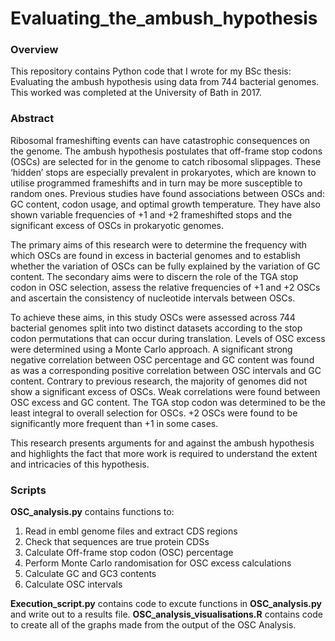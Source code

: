 # Evaluating_the_ambush_hypothesis

### Overview

This repository contains Python code that I wrote for my BSc thesis: Evaluating the ambush hypothesis using data from 744 bacterial genomes. This worked was completed at the University of Bath in 2017.


### Abstract 

Ribosomal frameshifting events can have catastrophic consequences on the genome. The ambush hypothesis postulates that off-frame stop codons (OSCs) are selected for in the genome to catch ribosomal slippages. These ‘hidden’ stops are especially prevalent in prokaryotes, which are known to utilise programmed frameshifts and in turn may be more susceptible to random ones. Previous studies have found associations between OSCs and: GC content, codon usage, and optimal growth temperature. They have also shown variable frequencies of +1 and +2 frameshifted stops and the significant excess of OSCs in prokaryotic genomes.

The primary aims of this research were to determine the frequency with which OSCs are found in excess in bacterial genomes and to establish whether the variation of OSCs can be fully explained by the variation of GC content. The secondary aims were to discern the role of the TGA stop codon in OSC selection, assess the relative frequencies of +1 and +2 OSCs and ascertain the consistency of nucleotide intervals between OSCs.

To achieve these aims, in this study OSCs were assessed across 744 bacterial genomes split into two distinct datasets according to the stop codon permutations that can occur during translation. Levels of OSC excess were determined using a Monte Carlo approach. A significant strong negative correlation between OSC percentage and GC content was found as was a corresponding positive correlation between OSC intervals and GC content. Contrary to previous research, the majority of genomes did not show a significant excess of OSCs. Weak correlations were found between OSC excess and GC content. The TGA stop codon was determined to be the least integral to overall selection for OSCs. +2 OSCs were found to be significantly more frequent than +1 in some cases.

This research presents arguments for and against the ambush hypothesis and highlights the fact that more work is required to understand the extent and intricacies of this hypothesis.


### Scripts

**OSC_analysis.py** contains functions to:

1) Read in embl genome files and extract CDS regions
2) Check that sequences are true protein CDSs
3) Calculate Off-frame stop codon (OSC) percentage
4) Perform Monte Carlo randomisation for OSC excess calculations
5) Calculate GC and GC3 contents
6) Calculate OSC intervals

**Execution_script.py** contains code to excute functions in **OSC_analysis.py** and write out to a results file.
**OSC_analysis_visualisations.R** contains code to create all of the graphs made from the output of the OSC Analysis.

